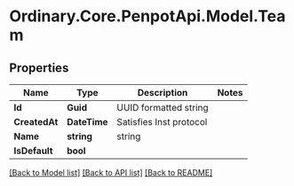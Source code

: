 # Ordinary.Core.PenpotApi.Model.Team

## Properties

Name | Type | Description | Notes
------------ | ------------- | ------------- | -------------
**Id** | **Guid** | UUID formatted string | 
**CreatedAt** | **DateTime** | Satisfies Inst protocol | 
**Name** | **string** | string | 
**IsDefault** | **bool** |  | 

[[Back to Model list]](../README.md#documentation-for-models) [[Back to API list]](../README.md#documentation-for-api-endpoints) [[Back to README]](../README.md)

